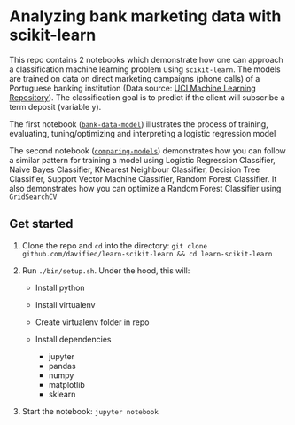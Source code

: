 # Analyzing bank marketing data with scikit-learn

This repo contains 2 notebooks which demonstrate how one can approach a classification machine learning problem using `scikit-learn`. The models are trained on data on direct marketing campaigns (phone calls) of a Portuguese banking institution (Data source: [UCI Machine Learning Repository](http://archive.ics.uci.edu/ml/datasets/Bank+Marketing)). The classification goal is to predict if the client will subscribe a term deposit (variable y).

The first notebook ([`bank-data-model`](https://github.com/davified/learn-scikit-learn/blob/master/bank-data-model.ipynb)) illustrates the process of training, evaluating, tuning/optimizing and interpreting a logistic regression model

The second notebook ([`comparing-models`](https://github.com/davified/learn-scikit-learn/blob/master/comparing-models.ipynb)) demonstrates how you can follow a similar pattern for training a model using Logistic Regression Classifier, Naive Bayes Classifier, KNearest Neighbour Classifier, Decision Tree Classifier, Support Vector Machine Classifier, Random Forest Classifier. It also demonstrates how you can optimize a Random Forest Classifier using `GridSearchCV`

## Get started

1. Clone the repo and `cd` into the directory: `git clone github.com/davified/learn-scikit-learn && cd learn-scikit-learn`

2. Run `./bin/setup.sh`. Under the hood, this will:

	- Install python

	- Install virtualenv

	- Create virtualenv folder in repo

	- Install dependencies
		- jupyter
		- pandas
		- numpy
		- matplotlib
		- sklearn

3. Start the notebook: `jupyter notebook`
